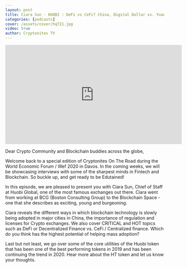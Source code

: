 ```yaml
---
layout: post
title: Ciara Sun - HUOBI : DeFi vs CeFi? China, Digital Dollar vs. Yuan (CBDC) & Huobi token? | Cryptonites
categories: [podcasts]
cover: /assets/cover/hq721.jpg
video: true
author: Cryptonites TV
---
```


<iframe width="560" height="315" src="https://www.youtube.com/embed/dre4Dgf1dDk?si=mx7EcxpxF6PtW-q8" title="YouTube video player" frameborder="0" allow="accelerometer; autoplay; clipboard-write; encrypted-media; gyroscope; picture-in-picture; web-share" allowfullscreen></iframe>

Dear Crypto Community and Blockchain buddies across the globe,

Welcome back to a special edition of Cryptonites On The Road during the World Economic Forum / Wef 2020 in Davos. In the coming weeks, we will be showcasing interviews with some of the sharpest minds in Fintech and Blockchain. So buckle up, and get ready to be Edutained!

In this episode, we are pleased to present you with Ciara Sun, Chief of Staff at Huobi Global, one of the most famous exchanges out there. Ciara went from working at BCG (Boston Consulting Group) to the Blockchain Space - one that she describes as exciting, young and burgeoning.

Ciara reveals the different ways in which blockchain technology is slowly being adopted in major cities in China, the importance of regulation and licenses for Crypto exchanges. We also cover CRITICAL and HOT topics such as DeFi or Decentralized Finance vs. CeFi / Centralized finance. Which do you think has the highest potential of helping mass adoption? 

Last but not least, we go over some of the core utilities of the Huobi token that has been one of the best performing tokens in 2019 and has been continuing the trend in 2020. Hear more about the HT token and let us know your thoughts. 
